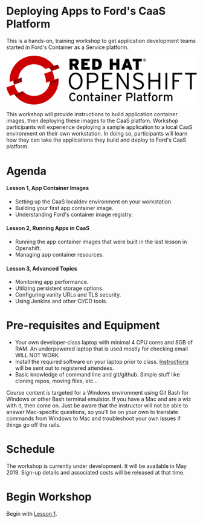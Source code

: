 # Deploying Apps to Ford's CaaS Platform

This is a hands-on, training workshop to get application development teams started in Ford's Container as a Service platform.

![OpenShift Logo](images/OpenShift_Logo.svg)

This workshop will provide instructions to build application container images, then deploying these images to the CaaS platfom. Workshop participants will experience deploying a sample application to a local CaaS environment on their own workstation. In doing so, participants will learn how they can take the applications they build and deploy to Ford's CaaS platform.

# Agenda

#### Lesson 1, App Container Images
- Setting up the CaaS localdev environment on your workstation.
- Building your first app container image.
- Understanding Ford's container image registry.

#### Lesson 2, Running Apps in CaaS
- Running the app container images that were built in the last lesson in Openshift.
- Managing app container resources.

#### Lesson 3, Advanced Topics
- Monitoring app performance.
- Utilizing persistent storage options.
- Configuring vanity URLs and TLS security.
- Using Jenkins and other CI/CD tools.

# Pre-requisites and Equipment
- Your own developer-class laptop with minimal 4 CPU cores and 8GB of RAM. An underpowered laptop that is used mostly for checking email WILL NOT WORK.
- Install the required software on your laptop prior to class. [Instructions](workstation-setup.md) will be sent out to registered attendees.
- Basic knowledge of command line and git/github. Simple stuff like cloning repos, moving files, etc...

Course content is targeted for a Windows environment using Git Bash for Windows or other Bash terminal emulator. If you have a Mac and are a wiz with it, then come on. Just be aware that the instructor will not be able to answer Mac-specific questions, so you'll be on your own to translate commands from Windows to Mac and troubleshoot your own issues if things go off the rails.

# Schedule

The workshop is currently under development. It will be available in May 2019. Sign-up details and associated costs will be released at that time.

# Begin Workshop

Begin with [Lesson 1](./lesson1.1.md).